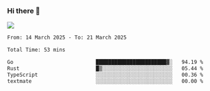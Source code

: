 ### Hi there 👋️

![](https://komarev.com/ghpvc/?username=Loner1024)

<!--START_SECTION:waka-->

```txt
From: 14 March 2025 - To: 21 March 2025

Total Time: 53 mins

Go                           ███████████████████████▓░   94.19 %
Rust                         █▒░░░░░░░░░░░░░░░░░░░░░░░   05.44 %
TypeScript                   ░░░░░░░░░░░░░░░░░░░░░░░░░   00.36 %
textmate                     ░░░░░░░░░░░░░░░░░░░░░░░░░   00.00 %
```

<!--END_SECTION:waka-->



